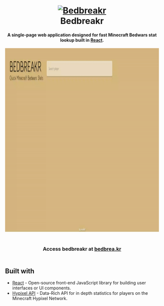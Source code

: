 <h1 align="center">
  <br>
  <a href="http://bedbrea.kr"> <img src="https://www.pinclipart.com/picdir/big/522-5227863_minecraft-bed-clipart-png-minecraft-bed-clipart-minecraft.png" alt="Bedbreakr" width="200"></a>
  <br>
  Bedbreakr
  <br>
</h1>

<h4 align="center"> A single-page web application designed for fast Minecraft Bedwars stat lookup built in <a href="https://github.com/facebook/react" target="_blank">React</a>.</h4>

<p align="center">
  <img src="public/bedbreakr.gif" alt="animated" width="850" height="600" />
</p>


<h3 align="center">
  <br>
    Access bedbreakr at <a href="https://bedbrea.kr">bedbrea.kr</a>
  <br>
  <br>
</h3>

## Built with 

- [React](https://github.com/facebook/react) - Open-source front-end JavaScript library for building user interfaces or UI components.
- [Hypixel API](https://api.hypixel.net/) - Data-Rich API for in depth statistics for players on the Minecraft Hypixel Network.

